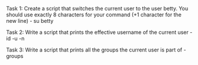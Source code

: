 Task 1: Create a script that switches the current user to the user betty.
You should use exactly 8 characters for your command (+1 character for the new line) - su betty

Task 2: Write a script that prints the effective username of the current user - id -u -n

Task 3: Write a script that prints all the groups the current user is part of - groups
